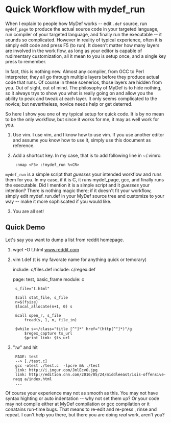 # Quick Workflow with mydef_run

When I explain to people how MyDef works -- edit `.def` source, run `mydef_page` to produce the actual source code in your targeted language, run compiler of your targeted language, and finally run the executable -- it sounds so complicated. However in reality of typical experience, often it is simply edit code and press F5 (to run). It doesn't matter how many layers are involved in the work flow, as long as your editor is capable of rudimentary customization, all it mean to you is setup once, and a single key press to remember.

In fact, this is nothing new. Almost any compiler, from GCC to Perl interpreter, they all go through multiple layers before they produce actual code that runs. Of course in these scenerios, those layers are hidden from you. Out of sight, out of mind. The philosophy of MyDef is to hide nothing, so it always trys to show you what is really going on and allow you the ability to peak and tweak at each layer. It only seems complicated to the novice; but nevertheless, novice needs help or get deterred.

So here I show you one of my typical setup for quick code. It is by no mean to be the only workflow, but since it works for me, it may as well work for you.

1. Use vim. 
I use vim, and I know how to use vim. If you use another editor and assume you know how to use it, simply use this document as reference.

2. Add a shortcut key.
In my case, that is to add following line in ~/.vimrc:

        :nmap <F5> :!mydef_run %<CR>

`mydef_run` is a simple script that *guesses* your intended workflow and runs them for you. In my case, if it is C, it runs mydef_page, gcc, and finally runs the executable. Did I mention it is a simple script and it *guesses* your intention? There is nothing magic there; if it doesn't fit your workflow, simply edit mydef_run.def in your MyDef source tree and customize to your way -- make it more sophiscated if you would like.

3. You are all set!

## Quick Demo

Let's say you want to dump a list from reddit homepage.

1. wget -O t.html www.reddit.com

2. vim t.def (t is my favorate name for anything quick or temorary)

    include: c/files.def
    include: c/regex.def

    page: test, basic_frame
        module: c

        s_file="t.html"

        $call stat_file, s_file
        n=$(fsize)
        $local_allocate(n+1, 0) s

        &call open_r, s_file
            fread(s, 1, n, file_in)

        $while s=~/class="title [^"]*" href="(http[^"]*)"/g
            $regex_capture ts_url
            $print link: $ts_url

3. ":w" and hit <F5>

        PAGE: test
        --> [./test.c]
        gcc -otest ./test.c  -lpcre && ./test
        link: http://i.imgur.com/JmlEcvO.jpg
        link: http://edition.cnn.com/2016/05/24/middleeast/isis-offensive-raqq a/index.html
        ...

Of course your experience may not as smooth as this. You may not have syntax highting or auto indentation -- why not set them up? Or your code may not compile either at MyDef compilation or gcc compilation or it conatains run-time bugs. That means to re-edit and re-press <F5>, rinse and repeat. I can't help you there, but there you are doing *real* work, aren't you?

